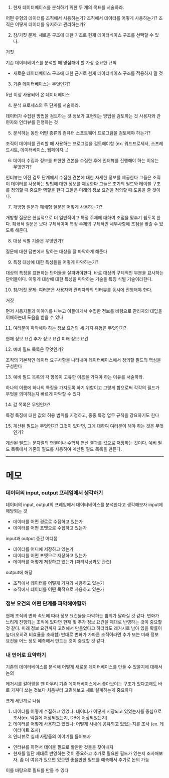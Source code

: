 1. 현재 데이터베이스를 분석하기 위한 두 개의 목표를 서술하라.

어떤 유형의 데이터를 조직에서 사용하는가?
조직에서 데이터를 어떻게 사용하는가?
조직은 어떻게 데이터를 유지하고 관리하는가?

2. 참/거짓 문제: 새로운 구조에 대한 기초로 현재 데이터베이스 구조를 선택할 수 있다.

거짓

기존 데이터베이스를 분석할 때 명심해야 할 가장 중요한 규칙
- 새로운 데이터베이스 구조에 대한 근거로 현재 데이터베이스 구조를 적용하지 말 것

3. 기존 데이터베이스는 무엇인가?

5년 이상 사용되어 온 데이터베이스

4. 분석 프로세스의 두 단계를 서술하라.

데이터가 수집된 방법을 검토하는 것
정보가 표현되는 방법을 검토하는 것
사용자와 관련자와 인터뷰를 진행하는 것

5. 분석하는 동안 어떤 종류의 컴퓨터 소프트웨어 프로그램을 검토해야 하는가?

조직이 데이터를 관리할 때 사용하는 프로그램을 검토해야함 (ex. 워드프로세서, 스프레드시트, 데이터베이스, 웹페이지...) 

6. 데이터 수집과 정보를 표현한 견본을 수집한 후에 인터뷰를 진행해야 하는 이유는 무엇인가?

인터뷰는 이전 검토 단계에서 수집한 견본에 대한 자세한 정보를 제공한다
그들은 조직이 데이터를 사용하는 방법에 대한 정보를 제공한다
그들은 초기의 필드와 테이블 구조를 정의할 때 중요한 역할을 한다
그들은 미래의 정보 요건을 정의할 때 도움을 줄 것이다.

7. 개방형 질문과 폐쇄형 질문은 어떻게 사용하는가?

개방형 질문은 현실적으로 더 일반적이고 특정 주제에 대하여 초점을 맞추기 쉽도록 한다.
폐쇄적 질문은 보다 구체적이며 특정 주제의 구체적인 세부사항에 초점을 맞출 수 있도록 해준다.

8. 대상 식별 기술은 무엇인가?

질문에 대한 답변에서 말하는 대상을 잘 파악하게 해준다

9. 특정 대상에 대한 특성들을 어떻게 파악하는가?

대상의 특징을 표현하는 단어들을 살펴봐야한다. 바로 대상의 구체적인 부분을 묘사하는 단어들이다. 
이렇게 대상에 대한 특성을 파악하는 기술을 특징 식별 기술이라한다.

10. 참/거짓 문제: 여러분은 사용자와 관리자와의 인터뷰를 동시에 진행해야 한다.

거짓

먼저 사용자들과 이야기를 나누고 이들에게서 수집한 정보를 바탕으로 관리자의 대답을 이해하는데 도움을 받을 수 있다

11. 여러분이 파악해야 하는 정보 요건의 세 가지 유형은 무엇인가?

현재 정보 요건
추가 정보 요건
미래 정보 요건

12. 예비 필드 목록은 무엇인가?

조직의 기본적인 데이터 요구사항을 나타내며 데이터베이스에서 정의할 필드의 핵심을 구성한다

13. 예비 필드 목록의 각 항목이 고유한 이름을 가져야 하는 이유를 서술하라.

하나의 이름에 하나의 특징을 가지도록 하기 위함이고 그렇게 함으로써 각각의 필드가 무엇을 의미하는지 빠르게 파악할 수 있다

14. 값 목록은 무엇인가?

특정 특징에 대한 값의 허용 범위를 지정하고, 종종 특정 업무 규칙을 강요하기도 한다

15. 계산된 필드는 무엇인가? 그것이 있다면, 그에 대하여 여러분이 해야 하는 것은 무엇인가?

계산된 필드는 문자열의 연결이나 수학적 연산 결과를 값으로 저장하는 것이다. 
예비 필드 목록에서 기존의 필드를 사용하여 계산된 필드 목록을 만든다.

---

# 메모

### 데이터의 input, output 프레임에서 생각하기
데이터의 input, output의 프레임에서 데이터베이스를 분석한다고 생각해보자
input에 해당되는 것
- 데이터를 어떤 경로로 수집하고 있는가
- 데이터를 어떤 포맷으로 수집하고 있는가

input과 output 중간 어디쯤
- 데이터를 어디에 저장하고 있는가
- 데이터를 어떤 포맷으로 저장하고 있는가
- 데이터를 어떻게 저장하고 있는가 (파티셔닝과도 관련)

output에 해당
- 조직에서 데이터를 어떻게 가져와 사용하고 있는가
- 조직에서 데이터를 어떤 목적으로 사용하고 있는가

### 정보 요건의 어떤 단계를 파악해야할까
현재 조직의 변화 속도에 따라 정보 요건들을 파악하는 범위가 달라질 것 같다. 변화가 느리게 진행되는 조직에 있다면 현재 및 추가 정보 요건을 제대로 반영하는 것이 중요할 것 같다. 미래 정보 요건까지 고려해서 만들었다고 하더라도 레거시로 남아 있을 확률이 높다(오히려 비효율을 초래함) 반대로 변화가 가파른 조직이라면 추가 또는 미래 정보 요건을 어느 정도 예측해서 만드는 것이 중요할 것 같다.


### 내 언어로 요약하기
기존의 데이터베이스를 분석해 어떻게 새로운 데이터베이스를 만들 수 있을지에 대해서 논의

레거시를 갈아엎을 땐 아무리 기존 데이터베이스에서 좋아보이는 구조가 있다고해도 바로 가져다 쓰는 것보다 처음부터 고민해보고 새로 설계하는게 중요하다

크게 세단계로 나뉨
1. 데이터를 어떻게 수집하고 있었나: 데이터가 어떻게 저장되고 있었는지를 중심으로 조사(ex. 엑셀에 저장되었는지, DB에 저장되었는지)
2. 데이터를 어떻게 사용하고 있었나: 어떻게 사내에 공유되고 있었는지를 조사 (ex. 데이터마트 조사)
3. 인터뷰로 실제 사람들의 이야기를 들어보자
- 인터뷰를 하면서 테이블 필드로 할만한 것들을 찾아내자
- 현재를 일단 제대로 반영하는 것이 중요하고 추가로 필요한 필드가 있는지 조사해보자. 좀 더 여유가 있으면 있으면 좋을만한 필드를 예측해서 추가로 논의 가능

이를 바탕으로 필드를 만들 수 있다